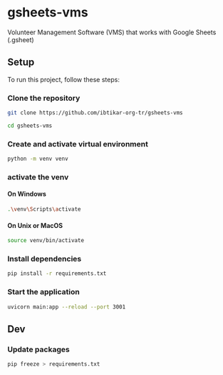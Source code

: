 # gsheets-vms
Volunteer Management Software (VMS) that works with Google Sheets (.gsheet)

## Setup
To run this project, follow these steps:

### Clone the repository
```bash
git clone https://github.com/ibtikar-org-tr/gsheets-vms
```
```bash
cd gsheets-vms
```

### Create and activate virtual environment
```bash
python -m venv venv
```
### activate the venv
#### On Windows
```bash
.\venv\Scripts\activate
```
#### On Unix or MacOS
```bash
source venv/bin/activate
```

### Install dependencies
```bash
pip install -r requirements.txt
```

### Start the application
```bash
uvicorn main:app --reload --port 3001
```

## Dev
### Update packages
```bash
pip freeze > requirements.txt
```
